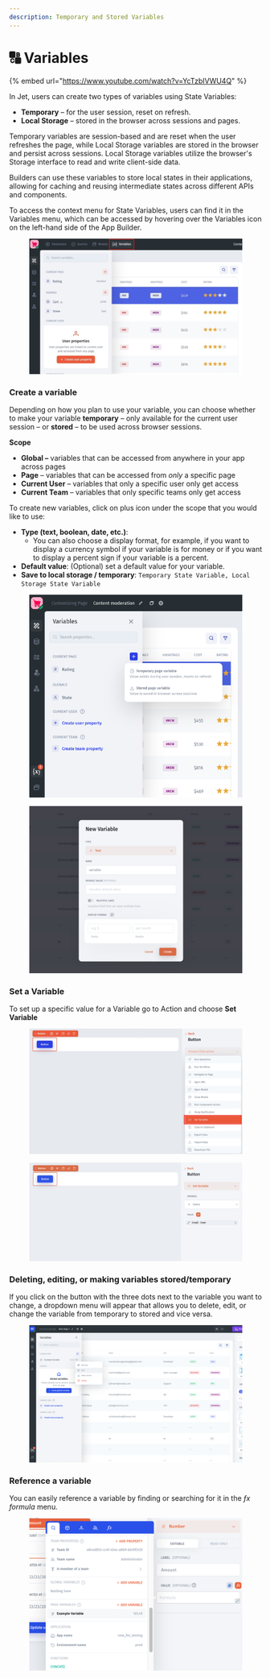 ```yaml
---
description: Temporary and Stored Variables
---
```


# 🔠 Variables

{% embed url="https://www.youtube.com/watch?v=YcTzbIVWU4Q" %}

In Jet, users can create two types of variables using State Variables:&#x20;

* **Temporary** – for the user session, reset on refresh.
* **Local Storage** – stored in the browser across sessions and pages.

Temporary variables are session-based and are reset when the user refreshes the page, while Local Storage variables are stored in the browser and persist across sessions. Local Storage variables utilize the browser's Storage interface to read and write client-side data.

Builders can use these variables to store local states in their applications, allowing for caching and reusing intermediate states across different APIs and components.

To access the context menu for State Variables, users can find it in the Variables menu, which can be accessed by hovering over the Variables icon on the left-hand side of the App Builder.

<figure><img src="../../.gitbook/assets/var1.jpg" alt=""><figcaption></figcaption></figure>

### **Create a variable**

Depending on how you plan to use your variable, you can choose whether to make your variable **temporary** – only available for the current user session – or **stored** – to be used across browser sessions.

**Scope**

* **Global –** variables that can be accessed from anywhere in your app across pages&#x20;
* **Page** – variables that can be accessed from _only_ a specific page
* **Current User** – variables that only a specific user only get access
* **Current Team** – variables that only specific teams only get access

To create new variables, click on plus icon under the scope that you would like to use:

* **Type (text, boolean, date, etc.)**:
  * You can also choose a display format, for example, if you want to display a currency symbol if your variable is for money or if you want to display a percent sign if your variable is a percent.
* **Default value**:  (Optional) set a default value for your variable.
* **Save to local storage / temporary**: `Temporary State Variable, Local Storage State Variable`

<figure><img src="../../.gitbook/assets/image (8).png" alt=""><figcaption></figcaption></figure>

<figure><img src="../../.gitbook/assets/image (12).png" alt=""><figcaption></figcaption></figure>

### **Set a Variable**

To set up a specific value for a Variable go to Action and choose **Set Variable**

<figure><img src="../../.gitbook/assets/setup.jpg" alt=""><figcaption></figcaption></figure>

<figure><img src="../../.gitbook/assets/image (7).png" alt=""><figcaption></figcaption></figure>

###

### **Deleting, editing, or making variables stored/temporary**

If you click on the button with the three dots next to the variable you want to change, a dropdown menu will appear that allows you to delete, edit, or change the variable from temporary to stored and vice versa.

<figure><img src="../../.gitbook/assets/Снимок экрана 2023-03-27 в 15.21.41.png" alt=""><figcaption></figcaption></figure>

### **Reference a variable**

You can easily reference a variable by finding or searching for it in the _ƒx formula_ menu.

<figure><img src="../../.gitbook/assets/Снимок экрана 2023-03-27 в 15.26.04.png" alt=""><figcaption></figcaption></figure>
